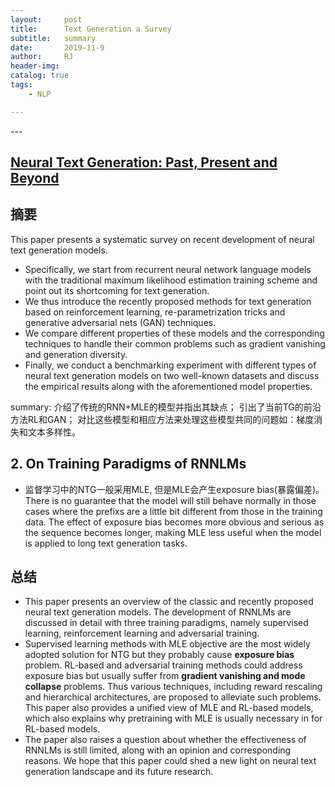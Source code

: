 ```yaml
---
layout:     post
title:      Text Generation a Survey 
subtitle:   summary
date:       2019-11-9
author:     RJ
header-img: 
catalog: true
tags:
    - NLP

---
```

<p id = "build"></p>
---

## [Neural Text Generation: Past, Present and Beyond](https://arxiv.org/pdf/1803.07133.pdf)

## 摘要
This paper presents a systematic survey on recent development of neural text generation models. 
- Specifically, we start from recurrent neural network language models with the traditional maximum likelihood estimation training scheme and point out its shortcoming for text generation. 
- We thus introduce the recently proposed methods for text generation based on reinforcement learning, re-parametrization tricks and generative adversarial nets (GAN) techniques. 
- We compare different properties of these models and the corresponding techniques to handle their common problems such as gradient vanishing and generation diversity. 
- Finally, we conduct a benchmarking experiment with different types of neural text generation models on two well-known datasets and discuss the empirical results along with the aforementioned model properties.

summary: 介绍了传统的RNN+MLE的模型并指出其缺点； 引出了当前TG的前沿方法RL和GAN； 对比这些模型和相应方法来处理这些模型共同的问题如：梯度消失和文本多样性。

## 2. On Training Paradigms of RNNLMs

- 监督学习中的NTG一般采用MLE, 但是MLE会产生exposure bias(暴露偏差)。
There is no guarantee that the model will still behave normally in those cases where the prefixs are a little bit different from those in the training data. The effect of exposure bias becomes more obvious and serious as the sequence becomes longer, making MLE less useful when the model is applied to long text
generation tasks.



## 总结
- This paper presents an overview of the classic and recently proposed neural text generation models. The development of RNNLMs are discussed in detail with three training paradigms, namely supervised learning, reinforcement learning and adversarial training. 
- Supervised learning methods with MLE objective are the most widely adopted solution for NTG but they probably cause **exposure bias** problem. RL-based and adversarial training methods could address exposure bias but usually suffer from **gradient vanishing and mode collapse** problems. Thus various techniques, including reward rescaling and hierarchical architectures, are proposed
to alleviate such problems. This paper also provides a unified view of MLE and RL-based models, which also explains why pretraining with MLE is usually necessary in for RL-based models. 
- The paper also raises a question about whether the effectiveness of RNNLMs is still limited, along with an opinion and corresponding reasons. We hope that this paper could shed a new light on neural text generation landscape and its future research.
